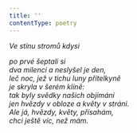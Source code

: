 ```yaml
---
title: ''
contentType: poetry
---
```


<section>

_Ve stínu stromů kdysi_

_po prvé šeptali si  
dva milenci a neslyšel je den,  
leč noc, jež v tichu luny přítelkyně  
je skryla v šerém klíně:  
tak byly svědky našich objímání  
jen hvězdy v obloze a květy v stráni.  
Ale já, hvězdy, květy, přísahám,  
chci ještě víc, než mám._

</section>
